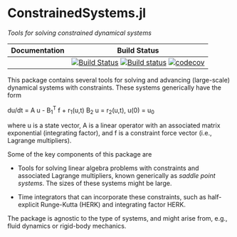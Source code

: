 # ConstrainedSystems.jl
_Tools for solving constrained dynamical systems_


| Documentation | Build Status |
|:---:|:---:|
|  | [![Build Status](https://travis-ci.com/JuliaIBPM/ConstrainedSystems.svg?branch=master)](https://travis-ci.com/JuliaIBPM/ConstrainedSystems.jl) [![Build status](https://ci.appveyor.com/api/projects/status/6tokpjqb4x8999g0?svg=true)](https://ci.appveyor.com/project/JuliaIBPM/constrainedsystems-jl) [![codecov](https://codecov.io/gh/JuliaIBPM/ConstrainedSystems.jl/branch/master/graph/badge.svg)](https://codecov.io/gh/JuliaIBPM/ConstrainedSystems.jl) |


This package contains several tools for solving and advancing (large-scale) dynamical systems with constraints. These systems generically have the form

du/dt = A u - B<sub>1</sub><sup>T</sup> f + r<sub>1</sub>(u,t)
B<sub>2</sub> u = r<sub>2</sub>(u,t), u(0) = u<sub>0</sub>

where u is a state vector, A is a linear operator with an associated matrix exponential (integrating factor), and f is a constraint force vector (i.e., Lagrange multipliers).

Some of the key components of this package are

* Tools for solving linear algebra problems with constraints and associated Lagrange multipliers, known generically as *saddle point systems*. The sizes of these systems might be large.

* Time integrators that can incorporate these constraints, such as half-explicit Runge-Kutta (HERK) and integrating factor HERK.

The package is agnostic to the type of systems, and might arise from, e.g., fluid dynamics or rigid-body mechanics.
